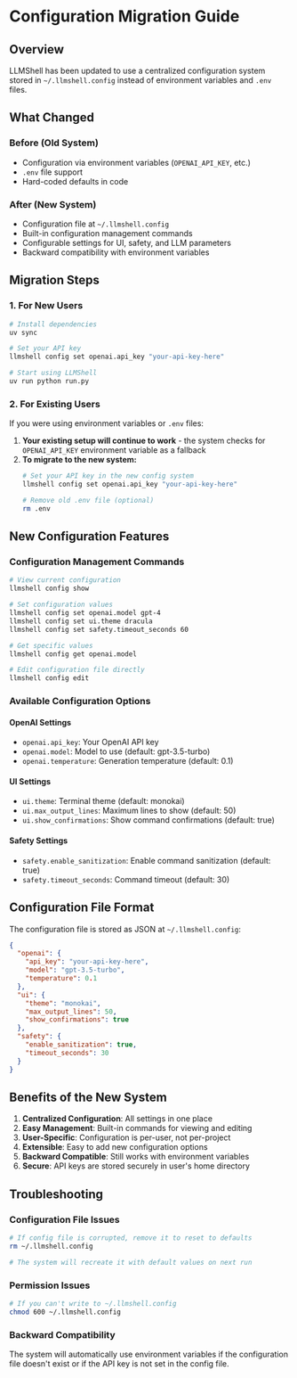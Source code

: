 # Configuration Migration Guide

## Overview

LLMShell has been updated to use a centralized configuration system stored in `~/.llmshell.config` instead of environment variables and `.env` files.

## What Changed

### Before (Old System)
- Configuration via environment variables (`OPENAI_API_KEY`, etc.)
- `.env` file support
- Hard-coded defaults in code

### After (New System)
- Configuration file at `~/.llmshell.config`
- Built-in configuration management commands
- Configurable settings for UI, safety, and LLM parameters
- Backward compatibility with environment variables

## Migration Steps

### 1. For New Users
```bash
# Install dependencies
uv sync

# Set your API key
llmshell config set openai.api_key "your-api-key-here"

# Start using LLMShell
uv run python run.py
```

### 2. For Existing Users
If you were using environment variables or `.env` files:

1. **Your existing setup will continue to work** - the system checks for `OPENAI_API_KEY` environment variable as a fallback
2. **To migrate to the new system:**
   ```bash
   # Set your API key in the new config system
   llmshell config set openai.api_key "your-api-key-here"
   
   # Remove old .env file (optional)
   rm .env
   ```

## New Configuration Features

### Configuration Management Commands
```bash
# View current configuration
llmshell config show

# Set configuration values
llmshell config set openai.model gpt-4
llmshell config set ui.theme dracula
llmshell config set safety.timeout_seconds 60

# Get specific values
llmshell config get openai.model

# Edit configuration file directly
llmshell config edit
```

### Available Configuration Options

#### OpenAI Settings
- `openai.api_key`: Your OpenAI API key
- `openai.model`: Model to use (default: gpt-3.5-turbo)
- `openai.temperature`: Generation temperature (default: 0.1)

#### UI Settings
- `ui.theme`: Terminal theme (default: monokai)
- `ui.max_output_lines`: Maximum lines to show (default: 50)
- `ui.show_confirmations`: Show command confirmations (default: true)

#### Safety Settings
- `safety.enable_sanitization`: Enable command sanitization (default: true)
- `safety.timeout_seconds`: Command timeout (default: 30)

## Configuration File Format

The configuration file is stored as JSON at `~/.llmshell.config`:

```json
{
  "openai": {
    "api_key": "your-api-key-here",
    "model": "gpt-3.5-turbo",
    "temperature": 0.1
  },
  "ui": {
    "theme": "monokai",
    "max_output_lines": 50,
    "show_confirmations": true
  },
  "safety": {
    "enable_sanitization": true,
    "timeout_seconds": 30
  }
}
```

## Benefits of the New System

1. **Centralized Configuration**: All settings in one place
2. **Easy Management**: Built-in commands for viewing and editing
3. **User-Specific**: Configuration is per-user, not per-project
4. **Extensible**: Easy to add new configuration options
5. **Backward Compatible**: Still works with environment variables
6. **Secure**: API keys are stored securely in user's home directory

## Troubleshooting

### Configuration File Issues
```bash
# If config file is corrupted, remove it to reset to defaults
rm ~/.llmshell.config

# The system will recreate it with default values on next run
```

### Permission Issues
```bash
# If you can't write to ~/.llmshell.config
chmod 600 ~/.llmshell.config
```

### Backward Compatibility
The system will automatically use environment variables if the configuration file doesn't exist or if the API key is not set in the config file.
